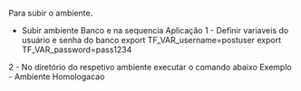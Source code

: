 Para subir o ambiente.

* Subir ambiente Banco e na sequencia Aplicação
1 -  Definir variaveis do usuário e senha do banco
  export TF_VAR_username=postuser
  export TF_VAR_password=pass1234

2 - No diretório do respetivo ambiente executar o comando abaixo
 Exemplo - Ambiente Homologacao

